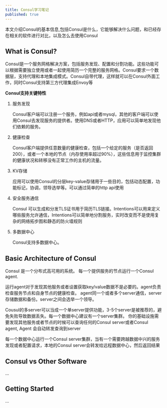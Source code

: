 ```yaml
---
title: Consul学习笔记
published: true
---
```


  本文介绍Consul的基本信息,包括Consul是什么，它能够解决什么问题，和已经存在相关的软件进行对比，以及怎么去使用Consul

## [](#header-2)What is Consul?

  Consul是一个服务网格解决方案，包括服务发现、配置和分割功能。这些功能可以根据需要独立使用或者一起使用简历一个完整的服务网格。Consul要求一个数据层，支持代理和本地集成模式。Consul自带代理，这样就可以在Consul外面工作，同时Consul支持第三方代理集成Envoy等

**Consul支持关键特性**

1.  服务发现

    Consul客户端可以注册一个服务，例如api或者mysql，其他的客户端可以使用Consul去发现服务的提供者。使用DNS或者HTTP，应用可以简单地发现他们依赖的服务。

2.  健康检查

    Consul客户端提供任意数量的健康检查，包括一个给定的服务（是否返回200），或者一个本地的节点（内存使用率超过90%），这些信息用于监控集群的健康状况和转移没有正常工作的主机的流量。

3.  KV存储

    应用可以使用Consul的分层key-value存储用于一些目的，包括动态配置，功能标记，协调，领导选举等。可以通过简单的http api使用

4.  安全服务通信

    Consul 可以生成和分发TLS证书用于简历TLS链接。Intentions可以用来定义哪些服务允许通信，Intentions可以简单地分割服务，实时改变而不是使用复杂的网络拓步图和静态的防火墙规则

5.  多数据中心

    Consul支持多数据中心。

## [](#header-2)Basic Architecture of Consul

  Consul 是一个分布式高可用的系统。
  每一个提供服务的节点运行一个Consul agent. 

  运行agent对于发现其他服务或者设置获取key/value数据不是必要的。agent负责检查服务节点和自身节点的健康检查。
  agent同一个或者多个server通信，server存储数据和备份。server之间会选举一个领导。

  Cousul的多server可以当成一个单server提供功能，3-5个server是被推荐的，避免失败导致数据丢失。每一个数据中心建议有一个server集群。
  你的基础设施需要发现其他服务或者节点的时候可以查询任何的Consul server或者Consul agent, Agent 会自动转发查询到server
    
  每一个数据中心运行一个Consul server集群，当有一个需要跨越数据中兴的服务发现或者配置请求，本地的Consul server会转发给远程数据中心，然后返回结果

## [](#header-2)Consul vs Other Software

  ...

## [](#header-2)Getting Started

  ...